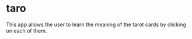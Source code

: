# taro
This app allows the user to learn the meaning of the tarot cards by clicking on each of them.
